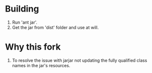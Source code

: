 # Building

1. Run 'ant jar'.
2. Get the jar from 'dist' folder and use at will.

# Why this fork

1. To resolve the issue with jarjar not updating the fully qualified class names in the jar's resources.